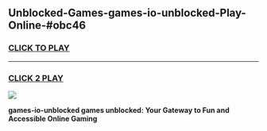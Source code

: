 
## Unblocked-Games-games-io-unblocked-Play-Online-#obc46
<h3>
<a href="https://premium.freeplayer.one?title=games-io-unblocked&ref=27F">CLICK TO PLAY</a></h3>
<hr>

<h3>
<a href="https://premium.freeplayer.one?title=games-io-unblocked&ref=27F">CLICK 2 PLAY</a>
  
</h3>

<a href="https://premium.freeplayer.one?title=games-io-unblocked&ref=27F"><img src="https://clearcache.store/games.png"></a>


**games-io-unblocked games unblocked: Your Gateway to Fun and Accessible Online Gaming**

